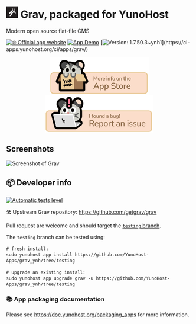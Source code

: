 <!--
N.B.: This README was automatically generated by <https://github.com/YunoHost/apps_tools/blob/main/readme_generator>
It shall NOT be edited by hand.
-->

<h1>
  <img src="https://raw.githubusercontent.com/YunoHost/apps/main/logos/grav.png" width="32px" alt="Logo of Grav">
  Grav, packaged for YunoHost
</h1>

Modern open source flat-file CMS

[![🌐 Official app website](https://img.shields.io/badge/Official_app_website-darkgreen?style=for-the-badge)](https://www.getgrav.org/)
[![App Demo](https://img.shields.io/badge/App_Demo-blue?style=for-the-badge)](https://getgrav.org/downloads/themes)
[![Version: 1.7.50.3~ynh1](https://img.shields.io/badge/Version-1.7.50.3~ynh1-rgb(18,138,11)?style=for-the-badge)](https://ci-apps.yunohost.org/ci/apps/grav/)

<div align="center">
<a href="https://apps.yunohost.org/app/grav"><img height="100px" src="https://github.com/YunoHost/yunohost-artwork/raw/refs/heads/main/badges/neopossum-badges/badge_more_info_on_the_appstore.svg"/></a>
<a href="https://github.com/YunoHost-Apps/grav_ynh/issues"><img height="100px" src="https://github.com/YunoHost/yunohost-artwork/raw/refs/heads/main/badges/neopossum-badges/badge_report_an_issue.svg"/></a>
</div>


## Screenshots
![Screenshot of Grav](./doc/screenshots/grav.jpg)

## 📦 Developer info

[![Automatic tests level](https://apps.yunohost.org/badge/cilevel/grav)](https://ci-apps.yunohost.org/ci/apps/grav/)

🛠️ Upstream Grav repository: <https://github.com/getgrav/grav>

Pull request are welcome and should target the [`testing` branch](https://github.com/YunoHost-Apps/grav_ynh/tree/testing).

The `testing` branch can be tested using:
```
# fresh install:
sudo yunohost app install https://github.com/YunoHost-Apps/grav_ynh/tree/testing

# upgrade an existing install:
sudo yunohost app upgrade grav -u https://github.com/YunoHost-Apps/grav_ynh/tree/testing
```

### 📚 App packaging documentation

Please see <https://doc.yunohost.org/packaging_apps> for more information.